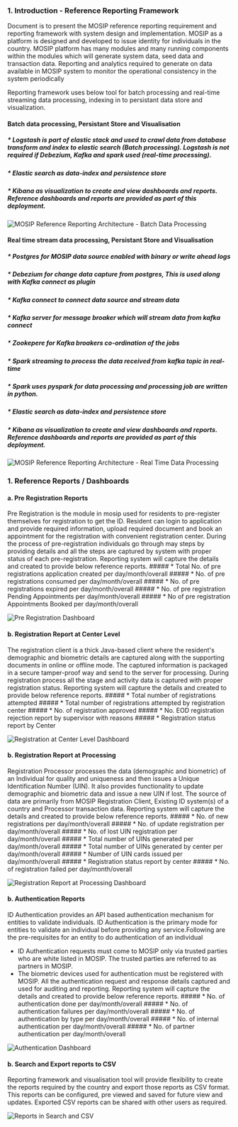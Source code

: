 ### 1.	Introduction - Reference Reporting Framework
Document is to present the MOSIP reference reporting requirement and reporting framework with system design and implementation. MOSIP as a platform is designed and developed to issue identity for individuals in the country. MOSIP platform has many modules and many running components within the modules which will generate system data, seed data and transaction data. Reporting and analytics required to generate on data available in MOSIP system to monitor the operational consistency in the system periodically

Reporting framework uses below tool for batch processing and real-time streaming data processing, indexing in to persistant data store and visualization.

#### Batch data processing, Persistant Store and Visualisation

##### * Logstash is part of elastic stack and used to crawl data from database transform and index to elastic search (Batch processing). Logstash is not required if Debezium, Kafka and spark used (real-time processing).
##### * Elastic search as data-index and persistence store
##### * Kibana as visualization to create and view dashboards and reports. Reference dashboards and reports are provided as part of this deployment.

![MOSIP Reference Reporting Architecture - Batch Data Processing](reporting-framework/reporting-architecture-batch.png)

#### Real time stream data processing, Persistant Store and Visualisation

##### * Postgres for MOSIP data source enabled with binary or write ahead logs
##### * Debezium for change data capture from postgres, This is used along with Kafka connect as plugin
##### * Kafka connect to connect data source and stream data
##### * Kafka server for message broaker which will stream data from kafka connect
##### * Zookepere for Kafka broakers co-ordination of the jobs
##### * Spark streaming to process the data received from kafka topic in real-time
##### * Spark uses pyspark for data processing and processing job are written in python.
##### * Elastic search as data-index and persistence store
##### * Kibana as visualization to create and view dashboards and reports. Reference dashboards and reports are provided as part of this deployment.

![MOSIP Reference Reporting Architecture - Real Time Data Processing](_images/reporting/reporting-architecture-realtime.png)   

### 1.	Reference Reports / Dashboards
#### a.	Pre Registration Reports
Pre Registration is the module in mosip used for residents to pre-register themselves for registration to get the ID. Resident can login to application and provide required information, upload required document and book an appointment for the registration with convenient registration center. During the process of pre-registration individuals go through may steps by providing details and all the steps are captured by system with proper status of each pre-registration. Reporting system will capture the details and created to provide below reference reports.
		##### * Total No. of pre registrations application created per day/month/overall
		##### * No. of pre registrations consumed per day/month/overall
		##### * No. of pre registrations expired per day/month/overall
		##### * No. of pre registration Pending Appointments per day/month/overall
		##### * No of pre registration Appointments Booked per day/month/overall

![Pre Registration Dashboard](_images/reporting/pre-registration-dashboard.png) 

#### b.	Registration Report at Center Level
The registration client is a thick Java-based client where the resident's demographic and biometric details are captured along with the supporting documents in online or offline mode.   The captured information is packaged in a secure tamper-proof way and send to the server for processing. During registration process all the stage and activity data is captured with proper registration status. Reporting system will capture the details and created to provide below reference reports.
		##### * Total number of registrations attempted
		##### * Total number of registrations attempted by registration center
		##### * No. of registration approved
		##### * No. EOD registration rejection report by supervisor with reasons
		##### * Registration status report by Center

![Registration at Center Level Dashboard](_images/reporting/reistration-client-dashboard.png) 

#### b.	Registration Report at Processing
Registration Processor processes the data (demographic and biometric) of an Individual for quality and uniqueness and then issues a Unique Identification Number (UIN). It also provides functionality to update demographic and biometric data and issue a new UIN if lost.  The source of data are primarily from MOSIP Registration Client, Existing ID system(s) of a country and Processor transaction data. Reporting system will capture the details and created to provide below reference reports.
		##### * No. of new registrations per day/month/overall
		##### * No. of update registration per day/month/overall
		##### * No. of lost UIN registration per day/month/overall
		##### * Total number of UINs generated per day/month/overall
		##### * Total number of UINs generated by center per day/month/overall
		##### * Number of UIN cards issued per day/month/overall
		##### * Registration status report by center 
		##### * No. of registration failed per day/month/overall

![Registration Report at Processing Dashboard](_images/reporting/registration-pro-dashboard.png) 

#### b.	Authentication Reports
ID Authentication provides an API based authentication mechanism for entities to validate individuals. ID Authentication is the primary mode for entities to validate an individual before providing any service.Following are the pre-requisites for an entity to do authentication of an individual
* ID Authentication requests must come to MOSIP only via trusted parties who are white listed in MOSIP. The trusted parties are referred to as partners in MOSIP.
* The biometric devices used for authentication must be registered with MOSIP.
All the authentication request and response details captured and used for auditing and reporting. Reporting system will capture the details and created to provide below reference reports.
		##### * No. of authentication done per day/month/overall
		##### * No. of authentication failures per day/month/overall
		##### * No. of authentication by type per day/month/overall
		##### * No. of internal authentication per day/month/overall
		##### * No. of partner authentication per day/month/overall 

![Authentication Dashboard](_images/reporting/authentication-dashboard.png) 

#### b.	Search and Export reports to CSV
Reporting framework and visualisation tool will provide flexibility to create the reports required by the country and export those reports as CSV format. This reports can be configured, pre viewed and saved for future view and updates. Exported CSV reports can be shared with other users as required.

![Reports in Search and CSV](_images/reporting/csv-reports.png) 


		
